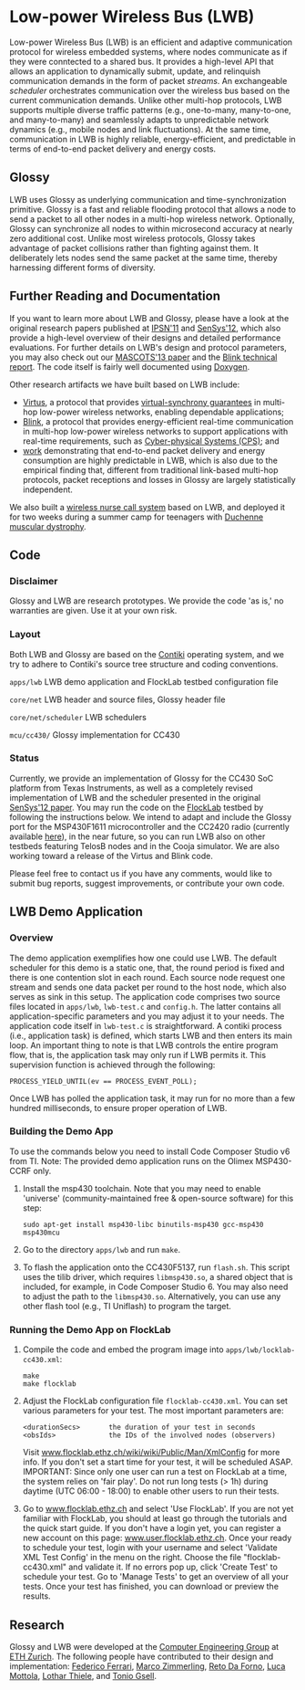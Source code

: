 # Low-power Wireless Bus (LWB)

Low-power Wireless Bus (LWB) is an efficient and adaptive communication protocol for wireless embedded systems, where nodes communicate as if they were conntected to a shared bus. It provides a high-level API that allows an application to dynamically submit, update, and relinquish communication demands in the form of packet *streams*. An exchangeable *scheduler* orchestrates communication over the wireless bus based on the current communication demands. Unlike other multi-hop protocols, LWB supports multiple diverse traffic patterns (e.g., one-to-many, many-to-one, and many-to-many) and seamlessly adapts to unpredictable network dynamics (e.g., mobile nodes and link fluctuations). At the same time, communication in LWB is highly reliable, energy-efficient, and predictable in terms of end-to-end packet delivery and energy costs.

## Glossy

LWB uses Glossy as underlying communication and time-synchronization primitive. Glossy is a fast and reliable flooding protocol that allows a node to send a packet to all other nodes in a multi-hop wireless network. Optionally, Glossy can synchronize all nodes to within microsecond accuracy at nearly zero additional cost. Unlike most wireless protocols, Glossy takes advantage of packet collisions rather than fighting against them. It deliberately lets nodes send the same packet at the same time, thereby harnessing different forms of diversity.

## Further Reading and Documentation

If you want to learn more about LWB and Glossy, please have a look at the original research papers published at [IPSN'11](ftp://ftp.tik.ee.ethz.ch/pub/people/ferrarif/FZTS2011.pdf) and [SenSys'12](ftp://ftp.tik.ee.ethz.ch/pub/people/ferrarif/FZMT2012.pdf), which also provide a high-level overview of their designs and detailed performance evaluations. For further details on LWB's design and protocol parameters, you may also check out our [MASCOTS'13 paper](ftp://ftp.tik.ee.ethz.ch/pub/people/marcoz/ZFMT2013.pdf) and the [Blink technical report](ftp://ftp.tik.ee.ethz.ch/pub/publications/TIK-Report-356.pdf). The code itself is fairly well documented using [Doxygen](http://www.stack.nl/~dimitri/doxygen/).

Other research artifacts we have built based on LWB include:
- [Virtus](ftp://ftp.tik.ee.ethz.ch/pub/people/ferrarif/FZMT2013.pdf), a protocol that provides [virtual-synchrony guarantees](https://en.wikipedia.org/wiki/Virtual_synchrony) in multi-hop low-power wireless networks, enabling dependable applications;
- [Blink](ftp://ftp.tik.ee.ethz.ch/pub/publications/TIK-Report-356.pdf), a protocol that provides energy-efficient real-time communication in multi-hop low-power wireless networks to support applications with real-time requirements, such as [Cyber-physical Systems (CPS)](https://www.google.de/url?sa=t&rct=j&q=&esrc=s&source=web&cd=4&cad=rja&uact=8&ved=0CDIQFjADahUKEwjd17qXx5nIAhXmjHIKHd5UD6k&url=https%3A%2F%2Fen.wikipedia.org%2Fwiki%2FCyber-physical_system&usg=AFQjCNHEv3w1SdMsXfsWwK3ALj4gJG_rEg&sig2=vpyxY-vJ2VMgg_AhMD_G1Q); and
- [work](ftp://ftp.tik.ee.ethz.ch/pub/people/marcoz/ZFMT2013.pdf) demonstrating that end-to-end packet delivery and energy consumption are highly predictable in LWB, which is also due to the empirical finding that, different from traditional link-based multi-hop protocols, packet receptions and losses in Glossy are largely statistically independent.

We also built a [wireless nurse call system](ftp://ftp.tik.ee.ethz.ch/pub/people/marcoz/ZFLSSDSW2013.pdf) based on LWB, and deployed it for two weeks during a summer camp for teenagers with [Duchenne muscular dystrophy](https://en.wikipedia.org/wiki/Duchenne_muscular_dystrophy).

## Code

### Disclaimer

Glossy and LWB are research prototypes. We provide the code 'as is,' no warranties are given. 
Use it at your own risk. 

### Layout

Both LWB and Glossy are based on the [Contiki](http://www.contiki-os.org/) operating system, and we try to adhere to Contiki's source tree structure and coding conventions.

`apps/lwb` LWB demo application and FlockLab testbed configuration file

`core/net` LWB header and source files, Glossy header file 

`core/net/scheduler` LWB schedulers

`mcu/cc430/` Glossy implementation for CC430

### Status

Currently, we provide an implementation of Glossy for the CC430 SoC platform from Texas Instruments, as well as a completely revised implementation of LWB and the scheduler presented in the original [SenSys'12 paper](ftp://ftp.tik.ee.ethz.ch/pub/people/ferrarif/FZMT2012.pdf). You may run the code on the [FlockLab](https://www.flocklab.ethz.ch/wiki/) testbed by following the instructions below.
We intend to adapt and include the Glossy port for the MSP430F1611 microcontroller and the CC2420 radio (currently available [here](http://sourceforge.net/p/contikiprojects/code/HEAD/tree/ethz.ch/glossy/)), in the near future, so you can run LWB also on other testbeds featuring TelosB nodes and in the Cooja simulator. We are also working toward a release of the Virtus and Blink code.

Please feel free to contact us if you have any comments, would like to submit bug reports, suggest improvements, or contribute your own code.

## LWB Demo Application

### Overview

The demo application exemplifies how one could use LWB. The default scheduler for this demo is a static one, that, the round 
period is fixed and there is one contention slot in each round. Each source
node request one stream and sends one data packet per round to the host node, which also serves as sink in this setup. The application code comprises two source files located in `apps/lwb`, `lwb-test.c` and `config.h`. The latter contains all application-specific parameters and you may adjust it to your needs. The application code 
itself in `lwb-test.c` is straightforward. A contiki process (i.e., application task) is defined,
which starts LWB and then enters its main loop. An important thing to 
note is that LWB controls the entire program flow, that is, the application
task may only run if LWB permits it. This supervision function is achieved 
through the following:

`PROCESS_YIELD_UNTIL(ev == PROCESS_EVENT_POLL);`

Once LWB has polled the application task, it may run for no more than a few
hundred milliseconds, to ensure proper operation of LWB. 

### Building the Demo App

To use the commands below you need to install Code Composer Studio v6 from TI.
Note: The provided demo application runs on the Olimex MSP430-CCRF only.

1. Install the msp430 toolchain. Note that you may need to enable 'universe'
    (community-maintained free & open-source software) for this step:
    
    ```
    sudo apt-get install msp430-libc binutils-msp430 gcc-msp430 msp430mcu
    ```
    
1. Go to the directory `apps/lwb` and run `make`.

2. To flash the application onto the CC430F5137, run `flash.sh`. This script uses
    the tilib driver, which requires `libmsp430.so`, a shared object that is included, for example, in Code Composer Studio 6. You may also need to adjust the path
    to the `libmsp430.so`.
    Alternatively, you can use any other flash tool (e.g., TI Uniflash) to 
    program the target.


### Running the Demo App on FlockLab

1. Compile the code and embed the program image into `apps/lwb/locklab-cc430.xml`:

    ```
    make
    make flocklab
    ```

2. Adjust the FlockLab configuration file `flocklab-cc430.xml`. You can set 
    various parameters for your test. The most important parameters are:
    
    ```
    <durationSecs>       the duration of your test in seconds
    <obsIds>             the IDs of the involved nodes (observers)
    ```
    
    Visit www.flocklab.ethz.ch/wiki/wiki/Public/Man/XmlConfig for more info. 
    If you don't set a start time for your test, it will be scheduled ASAP. 
    IMPORTANT: Since only one user can run a test on FlockLab at a time, the 
    system relies on 'fair play'. Do not run long tests (> 1h) during daytime 
    (UTC 06:00 - 18:00) to enable other users to run their tests.

3. Go to www.flocklab.ethz.ch and select 'Use FlockLab'. If you are not yet 
    familiar with FlockLab, you should at least go through the tutorials and 
    the quick start guide. If you don't have a login yet, you can register a 
    new account on this page: www.user.flocklab.ethz.ch. Once your ready to
    schedule your test, login with your username and select 'Validate XML Test
    Config' in the menu on the right. Choose the file "flocklab-cc430.xml" and
    validate it. If no errors pop up, click 'Create Test' to schedule your 
    test. Go to 'Manage Tests' to get an overview of all your tests. Once 
    your test has finished, you can download or preview the results.
    
## Research

Glossy and LWB were developed at the [Computer Engineering Group](http://www.tec.ethz.ch/) at [ETH Zurich](https://www.ethz.ch/en.html). The following people have contributed to their design and implementation: [Federico Ferrari](https://www.linkedin.com/profile/view?id=ADEAAADzDcUBL2Oprfwgy-QEXjJ4kU1RgT3IHoM&authType=NAME_SEARCH&authToken=bEPI&locale=en_US&srchid=2523608951443443876723&srchindex=1&srchtotal=165&trk=vsrp_people_res_name&trkInfo=VSRPsearchId%3A2523608951443443876723%2CVSRPtargetId%3A15928773%2CVSRPcmpt%3Aprimary%2CVSRPnm%3Atrue%2CauthType%3ANAME_SEARCH), [Marco Zimmerling](http://www.tik.ee.ethz.ch/~marcoz/), [Reto Da Forno](https://www.linkedin.com/pub/reto-da-forno/8b/256/685), [Luca Mottola](http://home.deib.polimi.it/mottola/), [Lothar Thiele](http://www.tik.ee.ethz.ch/~thiele/pmwiki/pmwiki.php/Site/Home), and [Tonio Gsell](https://github.com/tgsell).
